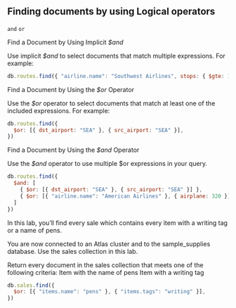 ## Finding documents by using Logical operators

`and` `or`

Find a Document by Using Implicit *$and*

Use implicit *$and* to select documents that match multiple expressions. For example:
```js
db.routes.find({ "airline.name": "Southwest Airlines", stops: { $gte: 1 } })
```
Find a Document by Using the *$or* Operator

Use the *$or* operator to select documents that match at least one of the included expressions. For example:
```js
db.routes.find({
  $or: [{ dst_airport: "SEA" }, { src_airport: "SEA" }],
})
```
Find a Document by Using the *$and* Operator

Use the *$and* operator to use multiple $or expressions in your query.
```js
db.routes.find({
  $and: [
    { $or: [{ dst_airport: "SEA" }, { src_airport: "SEA" }] },
    { $or: [{ "airline.name": "American Airlines" }, { airplane: 320 }] },
  ]
})
```

In this lab, you’ll find every sale which contains every item with a writing tag or a name of pens.

You are now connected to an Atlas cluster and to the sample_supplies database. Use the sales collection in this lab.

Return every document in the sales collection that meets one of the following criteria:
Item with the name of pens
Item with a writing tag
```js
db.sales.find({
  $or: [{ "items.name": "pens" }, { "items.tags": "writing" }],
})
```